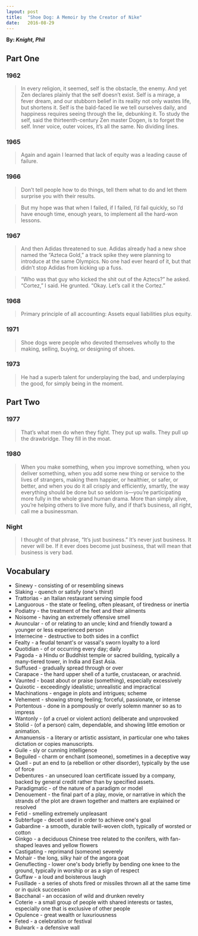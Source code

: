 ```yaml
---
layout: post
title:  "Shoe Dog: A Memoir by the Creator of Nike"
date:   2016-08-29
---
```


**By: *Knight, Phil***

## Part One

### 1962
> In every religion, it seemed, self is the obstacle, the enemy. And yet Zen declares plainly that the self doesn’t exist. Self is a mirage, a fever dream, and our stubborn belief in its reality not only wastes life, but shortens it. Self is the bald-faced lie we tell ourselves daily, and happiness requires seeing through the lie, debunking it. To study the self, said the thirteenth-century Zen master Dogen, is to forget the self. Inner voice, outer voices, it’s all the same. No dividing lines. 

### 1965
> Again and again I learned that lack of equity was a leading cause of failure.

### 1966 
> Don’t tell people how to do things, tell them what to do and let them surprise you with their results. 

> But my hope was that when I failed, if I failed, I’d fail quickly, so I’d have enough time, enough years, to implement all the hard-won lessons. 

### 1967 
> And then Adidas threatened to sue. Adidas already had a new shoe named the “Azteca Gold,” a track spike they were planning to introduce at the same Olympics. No one had ever heard of it, but that didn’t stop Adidas from kicking up a fuss. 

> “Who was that guy who kicked the shit out of the Aztecs?” he asked. “Cortez,” I said. He grunted. “Okay. Let’s call it the Cortez.” 

### 1968 
> Primary principle of all accounting: Assets equal liabilities plus equity. 

### 1971 
> Shoe dogs were people who devoted themselves wholly to the making, selling, buying, or designing of shoes. 

### 1973 
> He had a superb talent for underplaying the bad, and underplaying the good, for simply being in the moment. 

## Part Two 

### 1977 
> That’s what men do when they fight. They put up walls. They pull up the drawbridge. They fill in the moat. 

### 1980 
> When you make something, when you improve something, when you deliver something, when you add some new thing or service to the lives of strangers, making them happier, or healthier, or safer, or better, and when you do it all crisply and efficiently, smartly, the way everything should be done but so seldom is—you’re participating more fully in the whole grand human drama. More than simply alive, you’re helping others to live more fully, and if that’s business, all right, call me a businessman. 

### Night 
> I thought of that phrase, “It’s just business.” It’s never just business. It never will be. If it ever does become just business, that will mean that business is very bad. 

## Vocabulary

- Sinewy - consisting of or resembling sinews
- Slaking - quench or satisfy (one's thirst)
- Trattorias - an Italian restaurant serving simple food
- Languorous - the state or feeling, often pleasant, of tiredness or inertia
- Podiatry - the treatment of the feet and their ailments
- Noisome - having an extremely offensive smell
- Avuncular - of or relating to an uncle; kind and friendly toward a younger or less experienced person
- Internecine - destructive to both sides in a conflict
- Fealty - a feudal tenant's or vassal's sworn loyalty to a lord
- Quotidian - of or occurring every day; daily
- Pagoda - a Hindu or Buddhist temple or sacred building, typically a many-tiered tower, in India and East Asia.
- Suffused - gradually spread through or over
- Carapace - the hard upper shell of a turtle, crustacean, or arachnid.
- Vaunted - boast about or praise (something), especially excessively
- Quixotic - exceedingly idealistic; unrealistic and impractical
- Machinations - engage in plots and intrigues; scheme
- Vehement - showing strong feeling; forceful, passionate, or intense
- Portentous - done in a pompously or overly solemn manner so as to impress
- Wantonly - (of a cruel or violent action) deliberate and unprovoked
- Stolid - (of a person) calm, dependable, and showing little emotion or animation.
- Amanuensis - a literary or artistic assistant, in particular one who takes dictation or copies manuscripts.
- Guile - sly or cunning intelligence
- Beguiled - charm or enchant (someone), sometimes in a deceptive way
- Quell - put an end to (a rebellion or other disorder), typically by the use of force
- Debentures - an unsecured loan certificate issued by a company, backed by general credit rather than by specified assets.
- Paradigmatic - of the nature of a paradigm or model
- Denouement - the final part of a play, movie, or narrative in which the strands of the plot are drawn together and matters are explained or resolved
- Fetid - smelling extremely unpleasant
- Subterfuge - deceit used in order to achieve one's goal
- Gabardine - a smooth, durable twill-woven cloth, typically of worsted or cotton
- Ginkgo - a deciduous Chinese tree related to the conifers, with fan-shaped leaves and yellow flowers
- Castigating - reprimand (someone) severely
- Mohair - the long, silky hair of the angora goat
- Genuflecting - lower one's body briefly by bending one knee to the ground, typically in worship or as a sign of respect
- Guffaw - a loud and boisterous laugh
- Fusillade - a series of shots fired or missiles thrown all at the same time or in quick succession
- Bacchanal - an occasion of wild and drunken revelry
- Coterie - a small group of people with shared interests or tastes, especially one that is exclusive of other people
- Opulence - great wealth or luxuriousness
- Feted - a celebration or festival
- Bulwark - a defensive wall